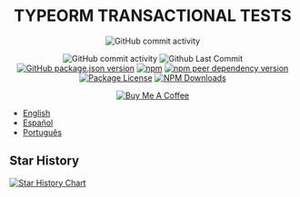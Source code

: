 <h1 align="center">TYPEORM TRANSACTIONAL TESTS</h1>
<p align="center">
 <img alt="GitHub commit activity" src="https://nodei.co/npm/typeorm-test-db.png"/>
 </p>
<p align="center">
  <img alt="GitHub commit activity" src="https://img.shields.io/github/commit-activity/m/juanjoGonDev/typeorm-test-db"/>
  <img alt="Github Last Commit" src="https://img.shields.io/github/last-commit/juanjoGonDev/typeorm-test-db"/>
  <a href="https://www.npmjs.com/package/typeorm-test-db" target="_blank"><img alt="GitHub package.json version" src="https://img.shields.io/github/package-json/v/juanjoGonDev/typeorm-test-db?logo=github&logoColor=fff&label=GitHub+package"></a>
  <a href="https://www.npmjs.com/package/typeorm-test-db" target="_blank"><img alt="npm" src="https://img.shields.io/npm/v/typeorm-test-db?logo=npm&logoColor=fff&label=NPM+package"></a>
  <a href="https://www.npmjs.com/package/typeorm-test-db" target="_blank"><img alt="npm peer dependency version" src="https://img.shields.io/github/package-json/dependency-version/juanjoGonDev/typeorm-test-db/peer/typeorm"></a>
  <!-- <a href="https://www.npmjs.com/package/typeorm-test-db" target="_blank"><img alt="Node version" src="https://img.shields.io/node/v/typeorm-test-db"></a> -->
  <a href="https://www.npmjs.com/package/typeorm-test-db" target="_blank"><img src="https://img.shields.io/github/license/juanjoGonDev/typeorm-test-db" alt="Package License" /></a>
  <a href="https://www.npmjs.com/package/typeorm-test-db" target="_blank"><img src="https://img.shields.io/npm/dm/typeorm-test-db" alt="NPM Downloads" /></a>
</p>
<p align=center>
<a href="https://buymeacoffee.com/juanjogondev" target="_blank"><img src="https://www.buymeacoffee.com/assets/img/custom_images/orange_img.png" alt="Buy Me A Coffee"></a>
</p>

- [English](README.en.md)
- [Español](README.es.md)
- [Português](README.pt.md)

## Star History

[![Star History Chart](https://api.star-history.com/svg?repos=juanjoGonDev/typeorm-test-db&type=Date)](https://www.star-history.com/#juanjoGonDev/typeorm-test-db&Date)
